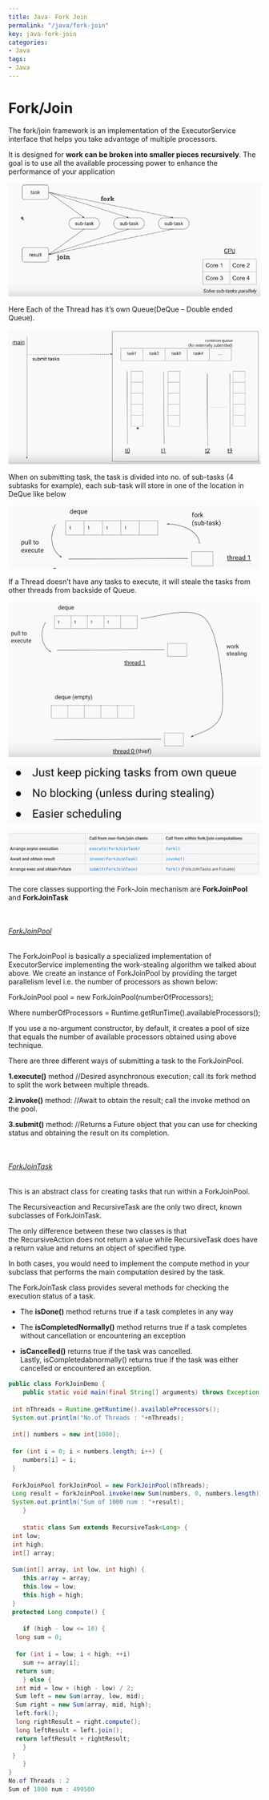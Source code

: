 ```yaml
---
title: Java- Fork Join
permalink: "/java/fork-join"
key: java-fork-join
categories:
- Java
tags:
- Java
---
```


Fork/Join
============

The fork/join framework is an implementation of the ExecutorService interface
that helps you take advantage of multiple processors.

It is designed for **work can be broken into smaller pieces recursively**. The
goal is to use all the available processing power to enhance the performance of
your application

![](media/2ad2ec8dfa9356749f2d8b339c1c6192.png)

Here Each of the Thread has it’s own Queue(DeQue – Double ended Queue).

![](media/0f9e3176417c9351baa2e39306409b70.png)

When on submitting task, the task is divided into no. of sub-tasks (4 subtasks
for example), each sub-task will store in one of the location in DeQue like
below

![](media/eef3694ca30187211a63e088553b7dd2.png)

If a Thread doesn’t have any tasks to execute, it will steale the tasks from
other threads from backside of Queue.

![](media/8f9cc84c07e8079ff5aca8fc6f3efc31.png)

![](media/8e34302c1c16f5204279e067d1688b31.png)

![](media/fbf34e3311bffaa975764f287e532ba1.png)

The core classes supporting the Fork-Join mechanism are **ForkJoinPool** and
**ForkJoinTask**

<br>

###### <u>ForkJoinPool</u>

The ForkJoinPool is basically a specialized implementation of ExecutorService
implementing the work-stealing algorithm we talked about above. We create an
instance of ForkJoinPool by providing the target parallelism level i.e. the
number of processors as shown below:

ForkJoinPool pool = new ForkJoinPool(numberOfProcessors);

Where numberOfProcessors = Runtime.getRunTime().availableProcessors();

If you use a no-argument constructor, by default, it creates a pool of size that
equals the number of available processors obtained using above technique.

There are three different ways of submitting a task to the ForkJoinPool.

**1.execute()** method //Desired asynchronous execution; call its fork method to
split the work between multiple threads.

**2.invoke()** method: //Await to obtain the result; call the invoke method on
the pool.

**3.submit()** method: //Returns a Future object that you can use for checking
status and obtaining the result on its completion.

<br>

###### <u>ForkJoinTask</u>

This is an abstract class for creating tasks that run within a ForkJoinPool.

The Recursiveaction and RecursiveTask are the only two direct, known subclasses
of ForkJoinTask.

The only difference between these two classes is that the RecursiveAction does
not return a value while RecursiveTask does have a return value and returns an
object of specified type.

In both cases, you would need to implement the compute method in your subclass
that performs the main computation desired by the task.

The ForkJoinTask class provides several methods for checking the execution
status of a task.

-   The **isDone()** method returns true if a task completes in any way

-   The **isCompletedNormally()** method returns true if a task completes
    without cancellation or encountering an exception

-   **isCancelled()** returns true if the task was cancelled.
    Lastly, isCompletedabnormally() returns true if the task was either
    cancelled or encountered an exception.


```java
public class ForkJoinDemo {
	public static void main(final String[] arguments) throws Exception {

 int nThreads = Runtime.getRuntime().availableProcessors();
 System.out.println("No.of Threads : "+nThreads);

 int[] numbers = new int[1000];

 for (int i = 0; i < numbers.length; i++) {
 	numbers[i] = i;
 }

 ForkJoinPool forkJoinPool = new ForkJoinPool(nThreads);
 Long result = forkJoinPool.invoke(new Sum(numbers, 0, numbers.length));
 System.out.println("Sum of 1000 num : "+result);
	}

	static class Sum extends RecursiveTask<Long> {
 int low;
 int high;
 int[] array;

 Sum(int[] array, int low, int high) {
 	this.array = array;
 	this.low = low;
 	this.high = high;
 }
 protected Long compute() {

 	if (high - low <= 10) {
  long sum = 0;

  for (int i = low; i < high; ++i)
  	sum += array[i];
  return sum;
 	} else {
  int mid = low + (high - low) / 2;
  Sum left = new Sum(array, low, mid);
  Sum right = new Sum(array, mid, high);
  left.fork();
  long rightResult = right.compute();
  long leftResult = left.join();
  return leftResult + rightResult;
 	}
 }
	}
}
No.of Threads : 2
Sum of 1000 num : 499500
```

